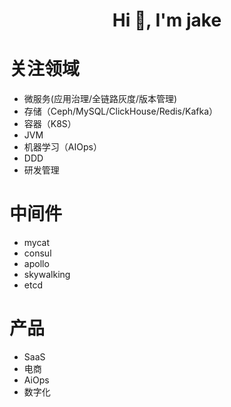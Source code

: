 <h1 align="center">Hi 👋, I'm jake</h1>

# 关注领域
- 微服务(应用治理/全链路灰度/版本管理)
- 存储（Ceph/MySQL/ClickHouse/Redis/Kafka）
- 容器（K8S）
- JVM
- 机器学习（AIOps）
- DDD
- 研发管理

# 中间件
- mycat
- consul 
- apollo
- skywalking
- etcd

# 产品
- SaaS
- 电商
- AiOps
- 数字化
